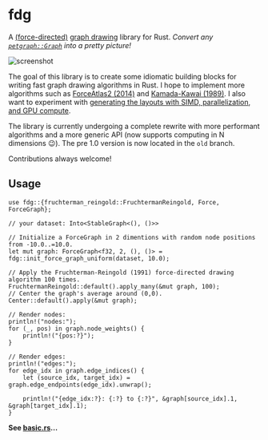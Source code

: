 # fdg
A [(force-directed)](https://en.wikipedia.org/wiki/Force-directed_graph_drawing) [graph drawing](https://en.wikipedia.org/wiki/Graph_drawing) library for Rust. *Convert any [`petgraph::Graph`](https://docs.rs/petgraph/latest/petgraph/graph/struct.Graph.html) into a pretty picture!*

![screenshot](./.github/screenshot.png)

The goal of this library is to create some idiomatic building blocks for writing fast graph drawing algorithms in Rust. I hope to implement more algorithms such as [ForceAtlas2 (2014)](https://journals.plos.org/plosone/article?id=10.1371/journal.pone.0098679) and [Kamada-Kawai (1989)](https://citeseerx.ist.psu.edu/document?repid=rep1&type=pdf&doi=b8d3bca50ccc573c5cb99f7d201e8acce6618f04). I also want to experiment with [generating the layouts with SIMD, parallelization, and GPU compute](https://github.com/grantshandy/fdg/issues/15).

The library is currently undergoing a complete rewrite with more performant algorithms and a more generic API (now supports computing in N dimensions 😉). The pre 1.0 version is now located in the `old` branch.

Contributions always welcome!

## Usage
```rust,ignore
use fdg::{fruchterman_reingold::FruchtermanReingold, Force, ForceGraph};

// your dataset: Into<StableGraph<(), ()>>

// Initialize a ForceGraph in 2 dimentions with random node positions from -10.0..=10.0.
let mut graph: ForceGraph<f32, 2, (), ()> = fdg::init_force_graph_uniform(dataset, 10.0);

// Apply the Fruchterman-Reingold (1991) force-directed drawing algorithm 100 times.
FruchtermanReingold::default().apply_many(&mut graph, 100);
// Center the graph's average around (0,0).
Center::default().apply(&mut graph);

// Render nodes:
println!("nodes:");
for (_, pos) in graph.node_weights() {
    println!("{pos:?}");
}

// Render edges:
println!("edges:");
for edge_idx in graph.edge_indices() {
    let (source_idx, target_idx) = graph.edge_endpoints(edge_idx).unwrap();

    println!("{edge_idx:?}: {:?} to {:?}", &graph[source_idx].1, &graph[target_idx].1);
}
```
**See [basic.rs](./examples/basic.rs)...**
